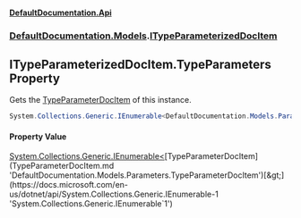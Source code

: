 #### [DefaultDocumentation.Api](index.md 'index')
### [DefaultDocumentation.Models](index.md#DefaultDocumentation.Models 'DefaultDocumentation.Models').[ITypeParameterizedDocItem](ITypeParameterizedDocItem.md 'DefaultDocumentation.Models.ITypeParameterizedDocItem')

## ITypeParameterizedDocItem.TypeParameters Property

Gets the [TypeParameterDocItem](TypeParameterDocItem.md 'DefaultDocumentation.Models.Parameters.TypeParameterDocItem') of this instance.

```csharp
System.Collections.Generic.IEnumerable<DefaultDocumentation.Models.Parameters.TypeParameterDocItem> TypeParameters { get; }
```

#### Property Value
[System.Collections.Generic.IEnumerable&lt;](https://docs.microsoft.com/en-us/dotnet/api/System.Collections.Generic.IEnumerable-1 'System.Collections.Generic.IEnumerable`1')[TypeParameterDocItem](TypeParameterDocItem.md 'DefaultDocumentation.Models.Parameters.TypeParameterDocItem')[&gt;](https://docs.microsoft.com/en-us/dotnet/api/System.Collections.Generic.IEnumerable-1 'System.Collections.Generic.IEnumerable`1')